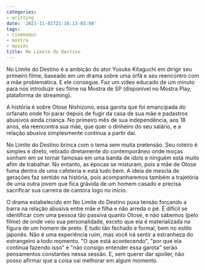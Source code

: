 ```yaml
---
categories:
- writting
date: '2021-11-01T21:16:13-03:00'
tags:
- cinemaqui
- mostra
- movies
title: No Limite do Destino
---
```


No Limite do Destino é a ambição do ator Yusuke Kitaguchi em dirigir seu primeiro filme, baseado em um drama sobre uma órfã e seu reencontro com a mãe problemática. E ele consegue. Faz um vídeo educado de um minuto para nos introduzir seu filme na Mostra de SP (disponível no Mostra Play, plataforma de streaming).

A história é sobre Otose Nishizono, essa garota que foi emancipada do orfanato onde foi parar depois de fugir da casa de sua mãe e padastros abusivos ainda criança. No primeiro mês de sua independência, aos 18 anos, ela reencontra sua mãe, que quer o dinheiro do seu salário, e a relação abusiva simplesmente continua a partir daí.

No Limite do Destino brinca com o tema sem muita pretensão. Seu roteiro é simples e direto, retirado diretamente do contemporâneo onde moças sonham em se tornar famosas em uma banda de idols e ninguém está muito afim de trabalhar. No entanto, as épocas se misturam, pois a mãe de Otose fuma dentro de uma cafeteria e está tudo bem. A ideia de mescla de gerações faz sentido na história, pois acompanharemos também a trajetória de uma outra jovem que fica grávida de um homem casado e precisa sacrificar sua carreira de cantora logo no início.

O drama estabelecido em No Limite do Destino puxa tensão forçando a barra na relação abusiva entre mãe e filha e não arreda o pé. É difícil se identificar com uma pessoa tão passiva quanto Otose, e não sabemos (pelo filme) de onde veio sua personalidade, exceto que ela é materializada na figura de um homem de preto. É tudo tão fechado e formal, bem no estilo japonês. Não é uma experiência ruim, mas você irá sentir a estranheza do estrangeiro a todo momento. "O que está acontecendo", "por que ela continua fazendo isso" e "não consigo entender essa garota" serão pensamentos constantes nessa sessão. E, sem querer dar spoiler, não posso afirmar que a coisa vai melhorar em algum momento.

